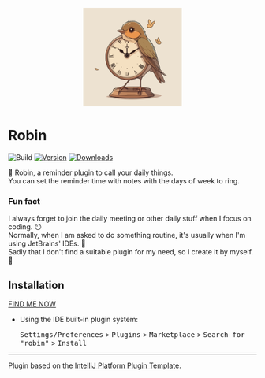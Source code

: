 <p align="center">
<img src="https://raw.githubusercontent.com/Koooooo-7/robin/98a6cf9ae65505116b0af5f298447bca896d0246/src/main/resources/META-INF/pluginIcon.svg" alt="pluginIcon" width="200">
</p>

# Robin

![Build](https://github.com/Koooooo-7/robin/workflows/Build/badge.svg)
[![Version](https://img.shields.io/jetbrains/plugin/v/24417.svg)](https://plugins.jetbrains.com/plugin/24417)
[![Downloads](https://img.shields.io/jetbrains/plugin/d/24417.svg)](https://plugins.jetbrains.com/plugin/24417)

<!-- Plugin description -->
:baby_chick: Robin, a reminder plugin to call your daily things.  
You can set the reminder time with notes with the days of week to ring.
<!-- Plugin description end -->

### Fun fact

I always forget to join the daily meeting or other daily stuff when I focus on coding. :no_mouth:   
Normally, when I am asked to do something routine, it's usually when I'm using JetBrains' IDEs. :rofl:   
Sadly that I don't find a suitable plugin for my need, so I create it by myself. :dog:

## Installation

[FIND ME NOW](https://plugins.jetbrains.com/plugin/24417)

- Using the IDE built-in plugin system:

  <kbd>Settings/Preferences</kbd> > <kbd>Plugins</kbd> > <kbd>Marketplace</kbd> > <kbd>Search for "robin"</kbd> >
  <kbd>Install</kbd>

---
Plugin based on the [IntelliJ Platform Plugin Template][template].

[template]: https://github.com/JetBrains/intellij-platform-plugin-template

[docs:plugin-description]: https://plugins.jetbrains.com/docs/intellij/plugin-user-experience.html#plugin-description-and-presentation
